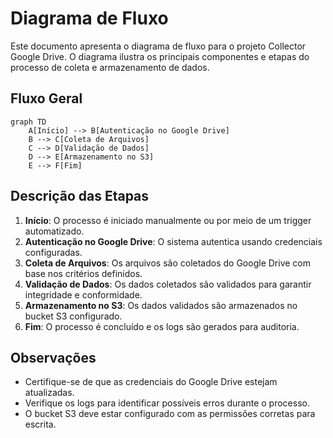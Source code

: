 # Diagrama de Fluxo

Este documento apresenta o diagrama de fluxo para o projeto Collector Google Drive. O diagrama ilustra os principais componentes e etapas do processo de coleta e armazenamento de dados.

## Fluxo Geral

```mermaid
graph TD
    A[Início] --> B[Autenticação no Google Drive]
    B --> C[Coleta de Arquivos]
    C --> D[Validação de Dados]
    D --> E[Armazenamento no S3]
    E --> F[Fim]
```

## Descrição das Etapas

1. **Início**: O processo é iniciado manualmente ou por meio de um trigger automatizado.
2. **Autenticação no Google Drive**: O sistema autentica usando credenciais configuradas.
3. **Coleta de Arquivos**: Os arquivos são coletados do Google Drive com base nos critérios definidos.
4. **Validação de Dados**: Os dados coletados são validados para garantir integridade e conformidade.
5. **Armazenamento no S3**: Os dados validados são armazenados no bucket S3 configurado.
6. **Fim**: O processo é concluído e os logs são gerados para auditoria.

## Observações

- Certifique-se de que as credenciais do Google Drive estejam atualizadas.
- Verifique os logs para identificar possíveis erros durante o processo.
- O bucket S3 deve estar configurado com as permissões corretas para escrita.
